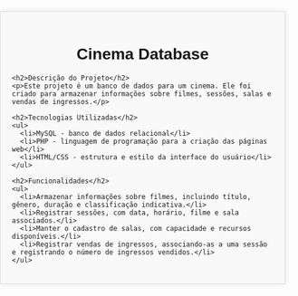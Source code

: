 <!DOCTYPE html>
<html lang="en">
<head>
  <meta charset="UTF-8">
  <meta name="viewport" content="width=device-width, initial-scale=1.0">
  <title>Cinema Database</title>
  <style>
    body {
      font-family: Arial, sans-serif;
      margin: 0;
      padding: 0;
    }
    .container {
      max-width: 800px;
      margin: 20px auto;
      padding: 20px;
      background-color: #f9f9f9;
      border: 1px solid #ddd;
      box-shadow: 0 0 10px rgba(0, 0, 0, 0.1);
    }
    h1 {
      text-align: center;
    }
    h2 {
      margin-top: 30px;
    }
    p {
      margin-bottom: 10px;
    }
  </style>
</head>
<body>
  <div class="container">
    <h1>Cinema Database</h1>
    
    <h2>Descrição do Projeto</h2>
    <p>Este projeto é um banco de dados para um cinema. Ele foi criado para armazenar informações sobre filmes, sessões, salas e vendas de ingressos.</p>
    
    <h2>Tecnologias Utilizadas</h2>
    <ul>
      <li>MySQL - banco de dados relacional</li>
      <li>PHP - linguagem de programação para a criação das páginas web</li>
      <li>HTML/CSS - estrutura e estilo da interface do usuário</li>
    </ul>
    
    <h2>Funcionalidades</h2>
    <ul>
      <li>Armazenar informações sobre filmes, incluindo título, gênero, duração e classificação indicativa.</li>
      <li>Registrar sessões, com data, horário, filme e sala associados.</li>
      <li>Manter o cadastro de salas, com capacidade e recursos disponíveis.</li>
      <li>Registrar vendas de ingressos, associando-as a uma sessão e registrando o número de ingressos vendidos.</li>
    </ul>
  </div>
</body>
</html>
